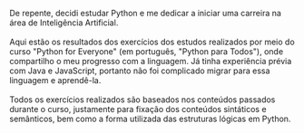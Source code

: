 De repente, decidi estudar Python e me dedicar a iniciar uma carreira na área de Inteligência Artificial. 
<br> <br> Aqui estão os resultados dos exercícios dos estudos realizados por meio do curso "Python for Everyone" (em português, "Python para Todos"), onde compartilho o meu progresso com a linguagem. Já tinha experiência prévia com Java e JavaScript, portanto não foi complicado migrar para essa linguagem e aprendê-la. <br> <br>
Todos os exercícios realizados são baseados nos conteúdos passados durante o curso, justamente para fixação dos conteúdos sintáticos e semânticos, bem como a forma utilizada das estruturas lógicas em Python.
